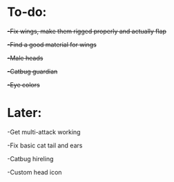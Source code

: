 # To-do:

~~-Fix wings, make them rigged properly and actually flap~~

~~-Find a good material for wings~~

~~-Male heads~~

~~-Catbug guardian~~

~~-Eye colors~~

# Later:

-Get multi-attack working

-Fix basic cat tail and ears

-Catbug hireling

-Custom head icon
